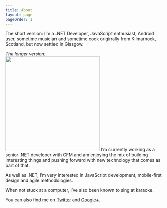 ```yaml
---
title: About
layout: page
pageOrder: 1
---
```


The short version: I’m a .NET Developer, JavaScript enthusiast, Android user, sometime musician and sometime cook originally from Kilmarnock, Scotland, but now settled in Glasgow.

*The longer version:*  
<img src="/images/me.jpg" alt="" width="300" height="300" class="pull-right" />
I’m currently working as a senior .NET developer with CFM and am enjoying the mix of building interesting things and pushing forward with new technology that comes as part of that.

As well as .NET, I’m very interested in JavaScript development, mobile-first design and agile methodologies.

When not stuck at a computer, I’ve also been known to sing at karaoke.

You can also find me on <a href="https://twitter.com/kwilson81" rel="me">Twitter</a> and <a href="https://plus.google.com/+KevinWilson81/" rel="me">Google+</a>.